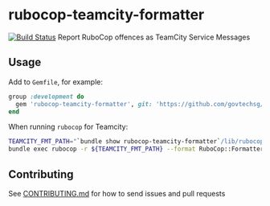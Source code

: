 # rubocop-teamcity-formatter
[![Build Status](https://travis-ci.org/govtechsg/rubocop-teamcity-formatter.svg?branch=master)](https://travis-ci.org/govtechsg/rubocop-teamcity-formatter)
Report RuboCop offences as TeamCity Service Messages

## Usage
Add to `Gemfile`, for example:

```ruby
group :development do
  gem 'rubocop-teamcity-formatter', git: 'https://github.com/govtechsg/rubocop-teamcity-formatter.git', require: false
end

```

When running `rubocop` for Teamcity:

```bash
TEAMCITY_FMT_PATH="`bundle show rubocop-teamcity-formatter`/lib/rubocop/formatter/teamcity-formatter.rb"
bundle exec rubocop -r ${TEAMCITY_FMT_PATH} --format RuboCop::Formatter::TeamCityFormatter
```

## Contributing
See [CONTRIBUTING.md](https://github.com/govtechsg/rubocop-teamcity-formatter/blob/master/CONTRIBUTING.md) for how to send issues and pull requests
